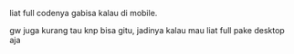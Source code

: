 liat full codenya gabisa kalau di mobile.

gw juga kurang tau knp bisa gitu,
jadinya kalau mau liat full pake desktop aja
